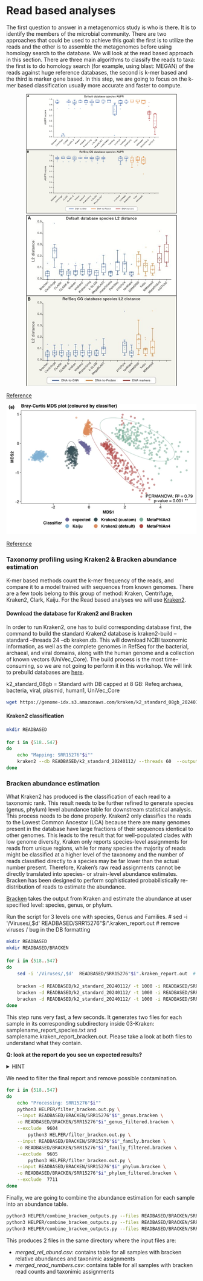 # Read based analyses

The first question to answer in a metagenomics study is who is there. It is to identify the members of the microbial community. There are two approaches that could be used to achieve this goal: the first is to utilize the reads and the other is to assemble the metagenomes before using homology search to the database. We will look at the read based approach in this section. There are three main algorithms to classify the reads to taxa: the first is to do homology search (for example, using blast: MEGAN) of the reads against huge reference databases, the second is k-mer based and the third is marker gene based. In this step, we are going to focus on the k-mer based classification usually more accurate and faster to compute. 

<p align="center">
      <img src="https://github.com/vincentmanz/Metagenomics_2024/blob/main/Day_1/pictures/benchmark_calssifier.jpg"  width="400">
      <img src="https://github.com/vincentmanz/Metagenomics_2024/blob/main/Day_1/pictures/benchmark_calssifier_abundance.jpg"  width="400">
</p>


[Reference](https://doi.org/10.1016/j.cell.2019.07.010)

![benchmark_calssifier_abundance](https://github.com/vincentmanz/Metagenomics_2024/blob/main/Day_1/pictures/benchmark.png)

[Reference](https://doi.org/10.1186/s40793-024-00561-w)


### Taxonomy profiling using Kraken2 & Bracken abundance estimation

K-mer based methods count the k-mer frequency of the reads, and compare it to a model trained with sequences from known genomes. There are a few tools belong to this group of method: Kraken, Centrifuge, Kraken2, Clark, Kaiju. For the Read based analyses we will use [Kraken2](https://doi.org/10.1186/s13059-019-1891-0). 

#### Download the database for Kraken2 and Bracken
In order to run Kraken2, one has to build corresponding database first, the command to build the standard Kraken2 database is kraken2-build –standard –threads 24 –db kraken.db. This will download NCBI taxonomic information, as well as the complete genomes in RefSeq for the bacterial, archaeal, and viral domains, along with the human genome and a collection of known vectors (UniVec_Core). The build process is the most time-consuming, so we are not going to perform it in this workshop. We will link to prebuild databases are [here](https://benlangmead.github.io/aws-indexes/k2).

k2_standard_08gb = Standard with DB capped at 8 GB: Refeq archaea, bacteria, viral, plasmid, human1, UniVec_Core

```bash
wget https://genome-idx.s3.amazonaws.com/kraken/k2_standard_08gb_20240112.tar.gz

```


#### Kraken2 classification 

```bash
mkdir READBASED

for i in {518..547}
do
    echo "Mapping: SRR15276"$i""
    kraken2 --db READBASED/k2_standard_20240112/ --threads 60  --output READBASED/SRR15276"$i".kraken.out --report READBASED/SRR15276"$i".kraken_report.out --paired TRIMMEDDATA/SRR15276"$i".R1.fastq.gz TRIMMEDDATA/SRR15276"$i".R2.fastq.gz
done
```


### Bracken abundance estimation

What Kraken2 has produced is the classification of each read to a taxonomic rank. This result needs to be further refined to generate species (genus, phylum) level abundance table for downstream statistical analysis. This process needs to be done properly. Kraken2 only classifies the reads to the Lowest Common Ancestor (LCA) because there are many genomes present in the database have large fractions of their sequences identical to other genomes. This leads to the result that for well-populated clades with low genome diversity, Kraken only reports species-level assignments for reads from unique regions, while for many species the majority of reads might be classified at a higher level of the taxonomy and the number of reads classified directly to a species may be far lower than the actual number present. Therefore, Kraken’s raw read assignments cannot be directly translated into species- or strain-level abundance estimates. Bracken has been designed to perform sophisticated probabilistically re-distribution of reads to estimate the abundance.

[Bracken](https://github.com/jenniferlu717/Bracken) takes the output from Kraken and estimate the abundance at user specified level: species, genus, or phylum.

Run the script for 3 levels one with species, Genus and Families.
    # sed -i '/Viruses/,$d'  READBASED/SRR15276"$i".kraken_report.out  # remove viruses / bug in the DB formatting


```bash
mkdir READBASED
mkdir READBASED/BRACKEN

for i in {518..547}
do
    sed -i '/Viruses/,$d'  READBASED/SRR15276"$i".kraken_report.out  # remove viruses / bug in the DB formatting

    bracken -d READBASED/k2_standard_20240112/ -t 1000 -i READBASED/SRR15276"$i".kraken_report.out -o READBASED/BRACKEN/SRR15276"$i"_genus.bracken -l G
    bracken -d READBASED/k2_standard_20240112/ -t 1000 -i READBASED/SRR15276"$i".kraken_report.out -o READBASED/BRACKEN/SRR15276"$i"_family.bracken -l F
    bracken -d READBASED/k2_standard_20240112/ -t 1000 -i READBASED/SRR15276"$i".kraken_report.out -o READBASED/BRACKEN/SRR15276"$i"_phylum.bracken -l P
done
```

This step runs very fast, a few seconds. It generates two files for each sample in its corresponding subdirectory inside 03-Kraken: samplename_report_species.txt and samplename.kraken_report_bracken.out. Please take a look at both files to understand what they contain.


**Q: look at the report do you see un expected results?**

<details>
<summary>
HINT
</summary>

> there is human associated reads, whish is more likely can come from contamination. 

</details>  

We need to filter the final report and remove possible contamination. 


```bash 
for i in {518..547}
do
    echo "Processing: SRR15276"$i""
    python3 HELPER/filter_bracken.out.py \
    --input READBASED/BRACKEN/SRR15276"$i"_genus.bracken \
    -o READBASED/BRACKEN/SRR15276"$i"_genus_filtered.bracken \
    --exclude  9604
        python3 HELPER/filter_bracken.out.py \
    --input READBASED/BRACKEN/SRR15276"$i"_family.bracken \
    -o READBASED/BRACKEN/SRR15276"$i"_family_filtered.bracken \
    --exclude  9605
        python3 HELPER/filter_bracken.out.py \
    --input READBASED/BRACKEN/SRR15276"$i"_phylum.bracken \
    -o READBASED/BRACKEN/SRR15276"$i"_phylum_filtered.bracken \
    --exclude  7711
done
```

Finally, we are going to combine the abundance estimation for each sample into an abundance table.

```bash 
python3 HELPER/combine_bracken_outputs.py --files READBASED/BRACKEN/SRR152765*_genus_filtered.bracken -o READBASED/BRACKEN/bracken_merged_genus.csv
python3 HELPER/combine_bracken_outputs.py --files READBASED/BRACKEN/SRR152765*_family_filtered.bracken -o READBASED/BRACKEN/bracken_merged_family.csv
python3 HELPER/combine_bracken_outputs.py --files READBASED/BRACKEN/SRR152765*_phylum_filtered.bracken -o READBASED/BRACKEN/bracken_merged_phylum.csv
```

This produces 2 files in the same directory where the input files are:

- *merged_rel_abund.csv*: contains table for all samples with bracken relative abundances and taxonimic assignments
- *merged_read_numbers.csv*: contains table for all samples with bracken read counts and taxonimic assignments

